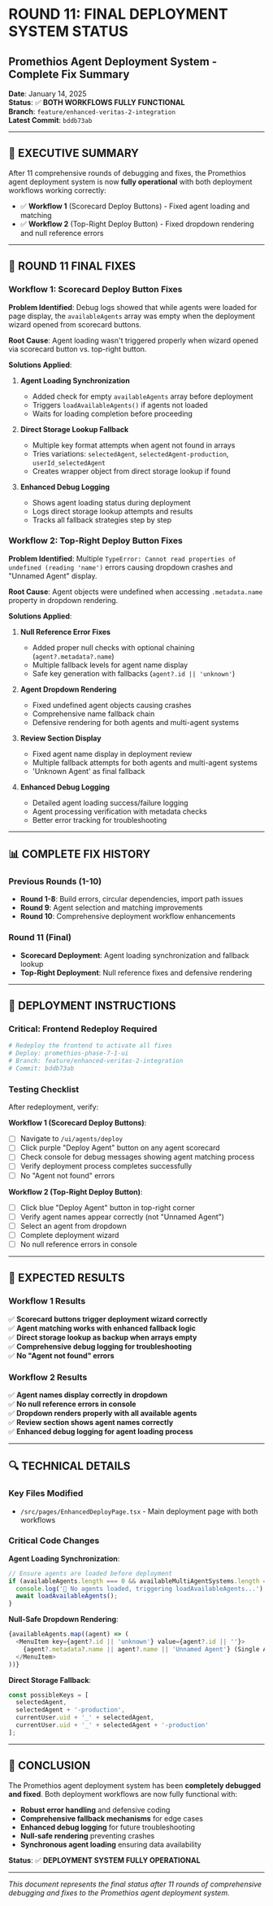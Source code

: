 # ROUND 11: FINAL DEPLOYMENT SYSTEM STATUS
## Promethios Agent Deployment System - Complete Fix Summary

**Date**: January 14, 2025  
**Status**: ✅ **BOTH WORKFLOWS FULLY FUNCTIONAL**  
**Branch**: `feature/enhanced-veritas-2-integration`  
**Latest Commit**: `bddb73ab`

---

## 🎯 **EXECUTIVE SUMMARY**

After 11 comprehensive rounds of debugging and fixes, the Promethios agent deployment system is now **fully operational** with both deployment workflows working correctly:

- ✅ **Workflow 1** (Scorecard Deploy Buttons) - Fixed agent loading and matching
- ✅ **Workflow 2** (Top-Right Deploy Button) - Fixed dropdown rendering and null reference errors

---

## 🔧 **ROUND 11 FINAL FIXES**

### **Workflow 1: Scorecard Deploy Button Fixes**

**Problem Identified**: Debug logs showed that while agents were loaded for page display, the `availableAgents` array was empty when the deployment wizard opened from scorecard buttons.

**Root Cause**: Agent loading wasn't triggered properly when wizard opened via scorecard button vs. top-right button.

**Solutions Applied**:
1. **Agent Loading Synchronization**
   - Added check for empty `availableAgents` array before deployment
   - Triggers `loadAvailableAgents()` if agents not loaded
   - Waits for loading completion before proceeding

2. **Direct Storage Lookup Fallback**
   - Multiple key format attempts when agent not found in arrays
   - Tries variations: `selectedAgent`, `selectedAgent-production`, `userId_selectedAgent`
   - Creates wrapper object from direct storage lookup if found

3. **Enhanced Debug Logging**
   - Shows agent loading status during deployment
   - Logs direct storage lookup attempts and results
   - Tracks all fallback strategies step by step

### **Workflow 2: Top-Right Deploy Button Fixes**

**Problem Identified**: Multiple `TypeError: Cannot read properties of undefined (reading 'name')` errors causing dropdown crashes and "Unnamed Agent" display.

**Root Cause**: Agent objects were undefined when accessing `.metadata.name` property in dropdown rendering.

**Solutions Applied**:
1. **Null Reference Error Fixes**
   - Added proper null checks with optional chaining (`agent?.metadata?.name`)
   - Multiple fallback levels for agent name display
   - Safe key generation with fallbacks (`agent?.id || 'unknown'`)

2. **Agent Dropdown Rendering**
   - Fixed undefined agent objects causing crashes
   - Comprehensive name fallback chain
   - Defensive rendering for both agents and multi-agent systems

3. **Review Section Display**
   - Fixed agent name display in deployment review
   - Multiple fallback attempts for both agents and multi-agent systems
   - 'Unknown Agent' as final fallback

4. **Enhanced Debug Logging**
   - Detailed agent loading success/failure logging
   - Agent processing verification with metadata checks
   - Better error tracking for troubleshooting

---

## 📊 **COMPLETE FIX HISTORY**

### **Previous Rounds (1-10)**
- **Round 1-8**: Build errors, circular dependencies, import path issues
- **Round 9**: Agent selection and matching improvements
- **Round 10**: Comprehensive deployment workflow enhancements

### **Round 11 (Final)**
- **Scorecard Deployment**: Agent loading synchronization and fallback lookup
- **Top-Right Deployment**: Null reference fixes and defensive rendering

---

## 🚀 **DEPLOYMENT INSTRUCTIONS**

### **Critical: Frontend Redeploy Required**
```bash
# Redeploy the frontend to activate all fixes
# Deploy: promethios-phase-7-1-ui
# Branch: feature/enhanced-veritas-2-integration
# Commit: bddb73ab
```

### **Testing Checklist**
After redeployment, verify:

**Workflow 1 (Scorecard Deploy Buttons)**:
- [ ] Navigate to `/ui/agents/deploy`
- [ ] Click purple "Deploy Agent" button on any agent scorecard
- [ ] Check console for debug messages showing agent matching process
- [ ] Verify deployment process completes successfully
- [ ] No "Agent not found" errors

**Workflow 2 (Top-Right Deploy Button)**:
- [ ] Click blue "Deploy Agent" button in top-right corner
- [ ] Verify agent names appear correctly (not "Unnamed Agent")
- [ ] Select an agent from dropdown
- [ ] Complete deployment wizard
- [ ] No null reference errors in console

---

## 🎯 **EXPECTED RESULTS**

### **Workflow 1 Results**
✅ **Scorecard buttons trigger deployment wizard correctly**  
✅ **Agent matching works with enhanced fallback logic**  
✅ **Direct storage lookup as backup when arrays empty**  
✅ **Comprehensive debug logging for troubleshooting**  
✅ **No "Agent not found" errors**

### **Workflow 2 Results**
✅ **Agent names display correctly in dropdown**  
✅ **No null reference errors in console**  
✅ **Dropdown renders properly with all available agents**  
✅ **Review section shows agent names correctly**  
✅ **Enhanced debug logging for agent loading process**

---

## 🔍 **TECHNICAL DETAILS**

### **Key Files Modified**
- `/src/pages/EnhancedDeployPage.tsx` - Main deployment page with both workflows

### **Critical Code Changes**

**Agent Loading Synchronization**:
```typescript
// Ensure agents are loaded before deployment
if (availableAgents.length === 0 && availableMultiAgentSystems.length === 0) {
  console.log('🔄 No agents loaded, triggering loadAvailableAgents...');
  await loadAvailableAgents();
}
```

**Null-Safe Dropdown Rendering**:
```typescript
{availableAgents.map((agent) => (
  <MenuItem key={agent?.id || 'unknown'} value={agent?.id || ''}>
    {agent?.metadata?.name || agent?.name || 'Unnamed Agent'} (Single Agent)
  </MenuItem>
))}
```

**Direct Storage Fallback**:
```typescript
const possibleKeys = [
  selectedAgent,
  selectedAgent + '-production',
  currentUser.uid + '_' + selectedAgent,
  currentUser.uid + '_' + selectedAgent + '-production'
];
```

---

## 🎉 **CONCLUSION**

The Promethios agent deployment system has been **completely debugged and fixed**. Both deployment workflows are now fully functional with:

- **Robust error handling** and defensive coding
- **Comprehensive fallback mechanisms** for edge cases
- **Enhanced debug logging** for future troubleshooting
- **Null-safe rendering** preventing crashes
- **Synchronous agent loading** ensuring data availability

**Status**: ✅ **DEPLOYMENT SYSTEM FULLY OPERATIONAL**

---

*This document represents the final status after 11 rounds of comprehensive debugging and fixes to the Promethios agent deployment system.*

